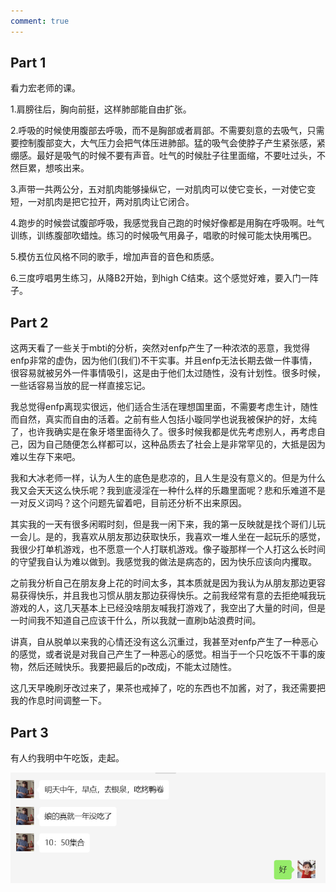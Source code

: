 ```yaml
---
comment: true
---
```


## Part 1

看力宏老师的课。

1.肩膀往后，胸向前挺，这样肺部能自由扩张。

2.呼吸的时候使用腹部去呼吸，而不是胸部或者肩部。不需要刻意的去吸气，只需要控制腹部变大，大气压力会把气体压进肺部。猛的吸气会使脖子产生紧张感，紧绷感。最好是吸气的时候不要有声音。吐气的时候肚子往里面缩，不要吐过头，不然巨累，想咳出来。

3.声带一共两公分，五对肌肉能够操纵它，一对肌肉可以使它变长，一对使它变短，一对肌肉是把它拉开，两对肌肉让它闭合。

4.跑步的时候尝试腹部呼吸，我感觉我自己跑的时候好像都是用胸在呼吸啊。吐气训练，训练腹部吹蜡烛。练习的时候吸气用鼻子，唱歌的时候可能太快用嘴巴。

5.模仿五位风格不同的歌手，增加声音的音色和质感。

6.三度哼唱男生练习，从降B2开始，到high C结束。这个感觉好难，要入门一阵子。

## Part 2

这两天看了一些关于mbti的分析，突然对enfp产生了一种浓浓的恶意，我觉得enfp非常的虚伪，因为他们(我们)不干实事。并且enfp无法长期去做一件事情，很容易就被另外一件事情吸引，这是由于他们太过随性，没有计划性。很多时候，一些话容易当放的屁一样直接忘记。

我总觉得enfp离现实很远，他们适合生活在理想国里面，不需要考虑生计，随性而自然，真实而自由的活着。之前有些人包括小璇同学也说我被保护的好，太纯了，也许我确实是在象牙塔里面待久了。很多时候我都是优先考虑别人，再考虑自己，因为自己随便怎么样都可以，这种品质去了社会上是非常罕见的，大抵是因为难以生存下来吧。

我和大冰老师一样，认为人生的底色是悲凉的，且人生是没有意义的。但是为什么我又会天天这么快乐呢？我到底浸淫在一种什么样的乐趣里面呢？悲和乐难道不是一对反义词吗？这个问题先留着吧，目前还分析不出来原因。

其实我的一天有很多闲暇时刻，但是我一闲下来，我的第一反映就是找个哥们儿玩一会儿。是的，我喜欢从朋友那边获取快乐，我喜欢一堆人坐在一起玩乐的感觉，我很少打单机游戏，也不愿意一个人打联机游戏。像子璇那样一个人打这么长时间的守望我自认为难以做到。我感觉我的做法是病态的，因为快乐应该向内攫取。

之前我分析自己在朋友身上花的时间太多，其本质就是因为我认为从朋友那边更容易获得快乐，并且我也习惯从朋友那边获得快乐。之前我经常有意的去拒绝喊我玩游戏的人，这几天基本上已经没啥朋友喊我打游戏了，我空出了大量的时间，但是一时间我不知道自己应该干什么，所以我就一直刷b站浪费时间。

讲真，自从脱单以来我的心情还没有这么沉重过，我甚至对enfp产生了一种恶心的感觉，或者说是对我自己产生了一种恶心的感觉。相当于一个只吃饭不干事的废物，然后还贼快乐。我要把最后的p改成j，不能太过随性。

这几天早晚刷牙改过来了，果茶也戒掉了，吃的东西也不加酱，对了，我还需要把我的作息时间调整一下。

## Part 3

有人约我明中午吃饭，走起。

![](../../图片/2.21%20喊吃饭.png)
